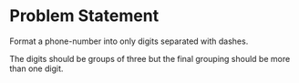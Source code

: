 # Problem Statement
Format a phone-number into only digits separated with dashes.

The digits should be groups of three but the final grouping should be more than one digit.
